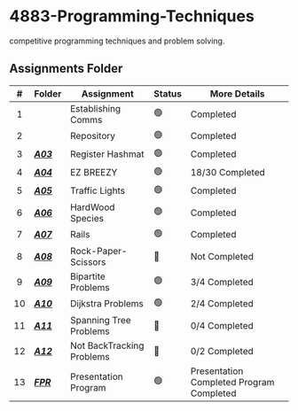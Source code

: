 # 4883-Programming-Techniques
competitive programming techniques and problem solving.

##  Assignments Folder

|   #   | Folder | Assignment |    Status  | More Details
| :---: | ----------- | ---------------------- |    ----------- |----------- |
|   1   |  | Establishing Comms    |    🟢  | Completed |
|   2   |        | Repository            |    🟢  | Completed |
|   3   | ***<a href="https://github.com/paxtonproctor/4883-Programming-Techniques/tree/main/Assignments/P10055">A03</a>***       | Register Hashmat      |    🟢  | Completed |
|   4   |  ***<a href="https://github.com/paxtonproctor/4883-Programming-Techniques/tree/main/Assignments/Easy%20Breazy">A04</a>***      | EZ BREEZY             |    🟢  | 18/30 Completed |
|   5   |   ***<a href="https://github.com/paxtonproctor/4883-Programming-Techniques/tree/main/Assignments/P00161">A05</a>***   | Traffic Lights        |    🟢  | Completed |
|   6   |  ***<a href="https://github.com/paxtonproctor/4883-Programming-Techniques/tree/main/Assignments/P10226">A06</a>***      | HardWood Species      |   🟢   | Completed |
|   7   |  ***<a href="https://github.com/paxtonproctor/4883-Programming-Techniques/tree/main/Assignments/P00514">A07</a>***      | Rails      |   🟢   | Completed |
|   8   |  ***<a href="https://github.com/paxtonproctor/4883-Programming-Techniques/blob/main/Assignments/P10443">A08</a>***      | Rock-Paper-Scissors      |   🔴   | Not Completed |
|   9   |  ***<a href="https://github.com/paxtonproctor/4883-Programming-Techniques/tree/main/Assignments/BipartiteProblems">A09</a>***      | Bipartite Problems     |   🟢   | 3/4 Completed |
|   10   |  ***<a href="https://github.com/paxtonproctor/4883-Programming-Techniques/tree/main/Assignments/DijkstraProblems">A10</a>***      | Dijkstra Problems     |   🟢   | 2/4 Completed |
|   11   |  ***<a href="https://github.com/paxtonproctor/4883-Programming-Techniques/tree/main/Assignments/DijkstraProblems">A11</a>***      | Spanning Tree Problems     |   🔴   | 0/4 Completed |
|   12   |  ***<a href="https://github.com/paxtonproctor/4883-Programming-Techniques/tree/main/Assignments/DijkstraProblems">A12</a>***      | Not BackTracking Problems     |   🔴   | 0/2 Completed |
|   13   |  ***<a href="https://github.com/paxtonproctor/4883-Programming-Techniques/tree/main/Assignments/Presentation/P12165">FPR</a>***      | Presentation Program     |  🟢    | Presentation Completed Program Completed|
